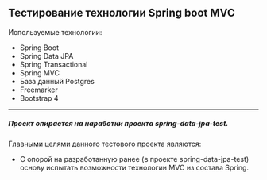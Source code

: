 ## **Тестирование технологии Spring boot MVC**

Используемые технологии:

- Spring Boot
- Spring Data JPA
- Spring Transactional
- Spring MVC
- База данный Postgres
- Freemarker
- Bootstrap 4
--------------------
##### Проект опирается на наработки проекта spring-data-jpa-test.

Главными целями данного тестового проекта являются:

- С опорой на разработанную ранее (в проекте spring-data-jpa-test) основу испытать
возможности технологии MVC из состава Spring.